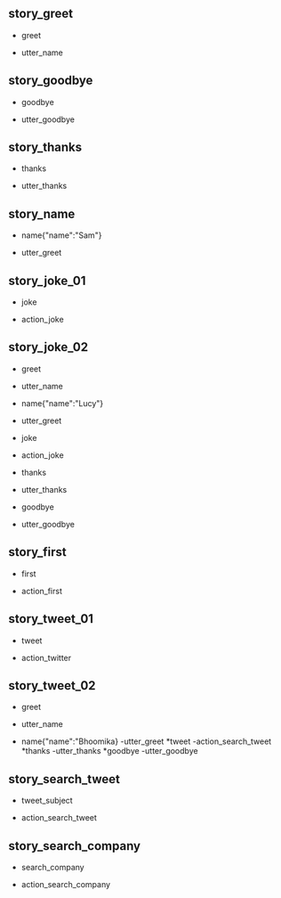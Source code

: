 ## story_greet <!--- The name of the story. It is not mandatory, but useful for debugging. --> 
* greet <!--- User input expressed as intent. In this case it represents users message 'Hello'. --> 
 - utter_name <!--- The response of the chatbot expressed as an action. In this case it represents chatbot's response 'Hello, how can I help?' --> 
 
## story_goodbye
* goodbye
 - utter_goodbye

## story_thanks
* thanks
 - utter_thanks
 
## story_name
* name{"name":"Sam"}
 - utter_greet
 

## story_joke_01
* joke
 - action_joke
 
## story_joke_02
* greet
 - utter_name
* name{"name":"Lucy"} <!--- User response with an entity. In this case it represents user message 'My name is Lucy.' --> 
 - utter_greet
* joke
 - action_joke
* thanks
 - utter_thanks
* goodbye
 - utter_goodbye 
 
 
## story_first
* first
 - action_first
 
## story_tweet_01
* tweet
 - action_twitter
 
## story_tweet_02
 
 * greet
 - utter_name
 * name{"name":"Bhoomika} 
 -utter_greet
 *tweet
 -action_search_tweet
 *thanks
 -utter_thanks
 *goodbye
 -utter_goodbye
 
## story_search_tweet
 * tweet_subject
  - action_search_tweet
  
## story_search_company
  * search_company
  - action_search_company
